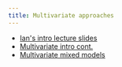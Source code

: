 ```yaml
---
title: Multivariate approaches
---
```


* [Ian's intro lecture slides](Bio708_MLM_lecture.pdf)
* [Multivariate intro cont.](MultivariateIntro.html)
* [Multivariate mixed models](MultivariateMixed.html)
<!-- 
* [Ian's intro notes](MultivariateIntro.html)
	* [Associated R file](MLM_Dworkin.R)

-->
